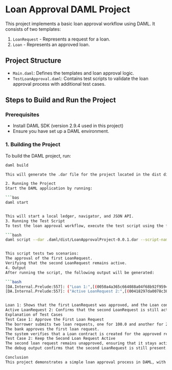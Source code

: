 # Loan Approval DAML Project

This project implements a basic loan approval workflow using DAML. It consists of two templates:
1. `LoanRequest` - Represents a request for a loan.
2. `Loan` - Represents an approved loan.

## Project Structure

- `Main.daml`: Defines the templates and loan approval logic.
- `TestLoanApproval.daml`: Contains test scripts to validate the loan approval process with additional test cases.

## Steps to Build and Run the Project

### Prerequisites
- Install DAML SDK (version 2.9.4 used in this project)
- Ensure you have set up a DAML environment.

### 1. Building the Project
To build the DAML project, run:

```bash
daml build

This will generate the .dar file for the project located in the dist directory.

2. Running the Project
Start the DAML application by running:

```bas
daml start


This will start a local ledger, navigator, and JSON API.
3. Running the Test Script
To test the loan approval workflow, execute the test script using the following command:

```bash
daml script --dar .daml/dist/LoanApprovalProject-0.0.1.dar --script-name TestLoanApproval:testLoanApproval --ide-ledger


This script tests two scenarios:
The approval of the first LoanRequest.
Verifying that the second LoanRequest remains active.
4. Output
After running the script, the following output will be generated:

```bash
[DA.Internal.Prelude:557]: ("Loan 1:",[(0050a4a365c664088a04f68b92f9594199c2a7f10ed8effe0cd048a980b3dbc21f,Loan {borrower = 'Borrower', bank = 'Bank', amount = 100.0})])
[DA.Internal.Prelude:557]: ("Active LoanRequest 2:",[(00418297da0078c38edd349bf27d249a5b40ab516c83eb0b3830bd4cd8242dd04c,LoanRequest {borrower = 'Borrower', bank = 'Bank', amount = 200.0})])


Loan 1: Shows that the first LoanRequest was approved, and the Loan contract was created with a loan amount of 100.0.
Active LoanRequest 2: Confirms that the second LoanRequest is still active, with a loan amount of 200.0.
Explanation of Test Cases
Test Case 1: Approve the First Loan Request
The borrower submits two loan requests, one for 100.0 and another for 200.0.
The bank approves the first loan request.
The system verifies that a Loan contract is created for the approved request.
Test Case 2: Keep the Second Loan Request Active
The second loan request remains unapproved, ensuring that it stays active on the ledger.
The debug output confirms that the second LoanRequest is still present.

Conclusion
This project demonstrates a simple loan approval process in DAML, with tests to ensure that requests can be approved or remain active based on the workflow logic.
